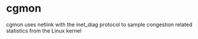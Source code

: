 # cgmon
cgmon uses netlink with the inet_diag protocol to sample congestion related statistics from the Linux kernel
